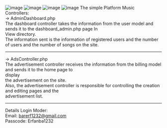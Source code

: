 ![image](https://github.com/user-attachments/assets/ad92573c-1d5e-465f-9a5f-1c12b3e854ea)
![image](https://github.com/user-attachments/assets/8a8bba26-4244-4d57-ad35-8245d82dcbb5)
![image](https://github.com/user-attachments/assets/83bb7af3-470e-44a6-aaa1-fd66459d1a57)
![image](https://github.com/user-attachments/assets/584bc155-bdf7-459e-bcc3-139392e29b0a)
The simple Platform Music <br>
Controllers:<br>
      -> AdminDashboard.php <br>
	 The dashboard controller takes the information from the user model and sends it to the dashboard_admin.php page In <br>
         View directory. <br>
         The information sent is the information of registered users and the number of users and the number of songs on the 
         site.
	 <hr>
      -> AdsController.php <br>
	       The advertisement controller receives the information from the billing model and sends it to the home page to <br>     display <br>
         the advertisement on the site. <br>
         Also, the advertisement controller is responsible for controlling the creation and editing pages and the <br>
         advertisement list. <br>

<hr>


Details Login Moder: <br>
Email: barerf1232@gmail.com <br>
Passcode: Erfanba1232 
